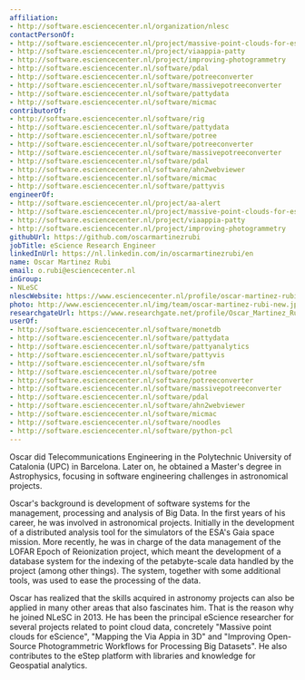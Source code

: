 ```yaml
---
affiliation:
- http://software.esciencecenter.nl/organization/nlesc
contactPersonOf:
- http://software.esciencecenter.nl/project/massive-point-clouds-for-esciences
- http://software.esciencecenter.nl/project/viaappia-patty
- http://software.esciencecenter.nl/project/improving-photogrammetry
- http://software.esciencecenter.nl/software/pdal
- http://software.esciencecenter.nl/software/potreeconverter
- http://software.esciencecenter.nl/software/massivepotreeconverter
- http://software.esciencecenter.nl/software/pattydata
- http://software.esciencecenter.nl/software/micmac
contributorOf:
- http://software.esciencecenter.nl/software/rig
- http://software.esciencecenter.nl/software/pattydata
- http://software.esciencecenter.nl/software/potree
- http://software.esciencecenter.nl/software/potreeconverter
- http://software.esciencecenter.nl/software/massivepotreeconverter
- http://software.esciencecenter.nl/software/pdal
- http://software.esciencecenter.nl/software/ahn2webviewer
- http://software.esciencecenter.nl/software/micmac
- http://software.esciencecenter.nl/software/pattyvis
engineerOf:
- http://software.esciencecenter.nl/project/aa-alert
- http://software.esciencecenter.nl/project/massive-point-clouds-for-esciences
- http://software.esciencecenter.nl/project/viaappia-patty
- http://software.esciencecenter.nl/project/improving-photogrammetry
githubUrl: https://github.com/oscarmartinezrubi
jobTitle: eScience Research Engineer
linkedInUrl: https://nl.linkedin.com/in/oscarmartinezrubi/en
name: Oscar Martinez Rubi
email: o.rubi@esciencecenter.nl
inGroup:
- NLeSC
nlescWebsite: https://www.esciencecenter.nl/profile/oscar-martinez-rubi-msc
photo: http://www.esciencecenter.nl/img/team/oscar-martinez-rubi-new.jpg
researchgateUrl: https://www.researchgate.net/profile/Oscar_Martinez_Rubi
userOf:
- http://software.esciencecenter.nl/software/monetdb
- http://software.esciencecenter.nl/software/pattydata
- http://software.esciencecenter.nl/software/pattyanalytics
- http://software.esciencecenter.nl/software/pattyvis
- http://software.esciencecenter.nl/software/sfm
- http://software.esciencecenter.nl/software/potree
- http://software.esciencecenter.nl/software/potreeconverter
- http://software.esciencecenter.nl/software/massivepotreeconverter
- http://software.esciencecenter.nl/software/pdal
- http://software.esciencecenter.nl/software/ahn2webviewer
- http://software.esciencecenter.nl/software/micmac
- http://software.esciencecenter.nl/software/noodles
- http://software.esciencecenter.nl/software/python-pcl
---
```

Oscar did Telecommunications Engineering in the Polytechnic University of Catalonia (UPC) in Barcelona. Later on, he obtained a Master's degree in Astrophysics, focusing in software engineering challenges in astronomical projects.

Oscar's background is development of software systems for the management, processing and analysis of Big Data. In the first years of his career, he was involved in astronomical projects. Initially in the development of a distributed analysis tool for the simulators of the ESA's Gaia space mission. More recently, he was in charge of the data management of the LOFAR Epoch of Reionization project, which meant the development of a database system for the indexing of the petabyte-scale data handled by the project (among other things). The system, together with some additional tools, was used to ease the processing of the data.

Oscar has realized that the skills acquired in astronomy projects can also be applied in many other areas that also fascinates him. That is the reason why he joined NLeSC in 2013. He has been the principal eScience researcher for several projects related to point cloud data, concretely "Massive point clouds for eScience", "Mapping the Via Appia in 3D" and "Improving Open-Source Photogrammetric Workflows for Processing Big Datasets". He also contributes to the eStep platform with libraries and knowledge for Geospatial analytics.
